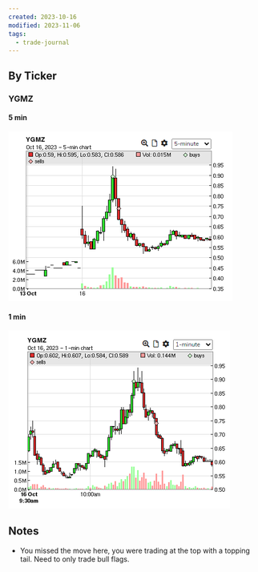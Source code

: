```yaml
---
created: 2023-10-16
modified: 2023-11-06
tags:
  - trade-journal
---
```

## By Ticker
### YGMZ
#### 5 min
![Pasted image 20231106113508](../../../../../3RESOURCES/PUBLIC%20ASSETS/Pasted%20image%2020231106113508.png)
#### 1 min
![Pasted image 20231106113517](../../../../../3RESOURCES/PUBLIC%20ASSETS/Pasted%20image%2020231106113517.png)

## Notes
- You missed the move here, you were trading at the top with a topping tail. Need to only trade bull flags. 